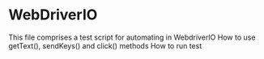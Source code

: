# WebDriverIO
This file comprises a test script for automating in WebdriverIO
How to use getText(), sendKeys() and click() methods
How to run test 
